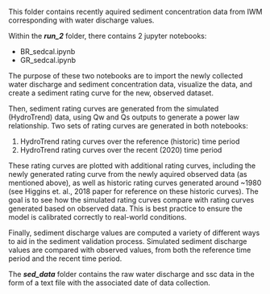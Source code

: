 This folder contains recently aquired sediment concentration data from IWM corresponding with water discharge values. 

Within the ***run_2*** folder, there contains 2 jupyter notebooks:
- BR_sedcal.ipynb
- GR_sedcal.ipynb

The purpose of these two notebooks are to import the newly collected water discharge and sediment concentration data, visualize the data, and create a sediment rating curve for the new, observed dataset.

Then, sediment rating curves are generated from the simulated (HydroTrend) data, using Qw and Qs outputs to generate a power law relationship. Two sets of rating curves are generated in both notebooks:
1. HydroTrend rating curves over the reference (historic) time period
2. HydroTrend rating curves over the recent (2020) time period

These rating curves are plotted with additional rating curves, including the newly generated rating curve from the newly aquired observed data (as mentioned above), as well as historic rating curves generated around ~1980 (see Higgins et. al., 2018 paper for reference on these historic curves). The goal is to see how the simulated rating curves compare with rating curves generated based on observed data. This is best practice to ensure the model is calibrated correctly to real-world conditions.

Finally, sediment discharge values are computed a variety of different ways to aid in the sediment validation process. Simulated sediment discharge values are compared with observed values, from both the reference time period and the recent time period.

The ***sed_data*** folder contains the raw water discharge and ssc data in the form of a text file with the associated date of data collection. 